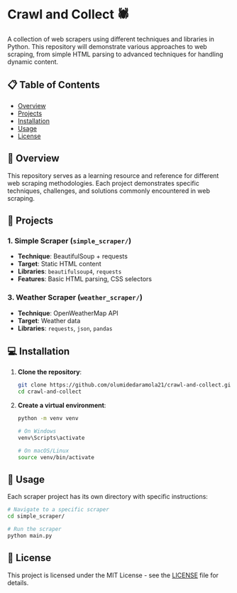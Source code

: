 # Crawl and Collect 🕷️

A  collection of web scrapers using different techniques and libraries in Python. This repository will demonstrate various approaches to web scraping, from simple HTML parsing to advanced techniques for handling dynamic content.

## 📋 Table of Contents

- [Overview](#overview)
- [Projects](#projects)
- [Installation](#installation)
- [Usage](#usage)
- [License](#license)


## 🎯 Overview

This repository serves as a learning resource and reference for different web scraping methodologies. Each project demonstrates specific techniques, challenges, and solutions commonly encountered in web scraping.



## 📁 Projects

### 1. Simple Scraper (`simple_scraper/`)
- **Technique**: BeautifulSoup + requests
- **Target**: Static HTML content
- **Libraries**: `beautifulsoup4`, `requests`
- **Features**: Basic HTML parsing, CSS selectors


### 3. Weather Scraper (`weather_scraper/`)
- **Technique**: OpenWeatherMap API
- **Target**: Weather data 
- **Libraries**: `requests`, `json`, `pandas`




## 💻 Installation

1. **Clone the repository**:
   ```bash
   git clone https://github.com/olumidedaramola21/crawl-and-collect.git
   cd crawl-and-collect
   ```

2. **Create a virtual environment**:
   ```bash
   python -m venv venv
   
   # On Windows
   venv\Scripts\activate
   
   # On macOS/Linux
   source venv/bin/activate
   ```

## 🚀 Usage

Each scraper project has its own directory with specific instructions:

```bash
# Navigate to a specific scraper
cd simple_scraper/

# Run the scraper
python main.py
```



## 📄 License

This project is licensed under the MIT License - see the [LICENSE](LICENSE) file for details.




